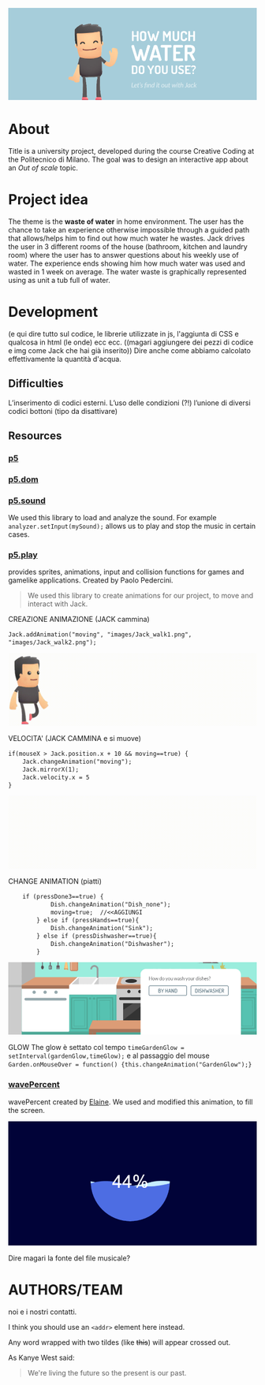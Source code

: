 ![GitHub Logo](/README/header.jpg)

# About

Title is a university project, developed during the course Creative Coding at the Politecnico di Milano.
The goal was to design an interactive app about an *Out of scale* topic. 

# Project idea

The theme is the **waste of water** in home environment. The user has the chance to take an experience otherwise impossible through a guided path that allows/helps him to find out how much water he wastes. 
Jack drives the user in 3 different rooms of the house (bathroom, kitchen and laundry room) where the user has to answer questions about his weekly use of water. The experience ends showing him how much water was used and wasted in 1 week on average.
The water waste is graphically represented using as unit a tub full of water.  

# Development

(e qui dire tutto sul codice, le librerie utilizzate in js, l'aggiunta di CSS e qualcosa in html (le onde) ecc ecc. ((magari aggiungere dei pezzi di codice e img come Jack che hai già inserito)) Dire anche come abbiamo calcolato effettivamente la quantità d'acqua.

## Difficulties
L’inserimento di codici esterni.
L’uso delle condizioni (?!)
l’unione di diversi codici
bottoni (tipo da disattivare)

## Resources
### [p5](https://p5js.org/)
### [p5.dom](https://p5js.org/reference/#/libraries/p5.dom)
### [p5.sound](https://p5js.org/reference/#/libraries/p5.sound)
We used this library to load and analyze the sound. For example `analyzer.setInput(mySound);` allows us to play and stop the music in certain cases.

### [p5.play](http://p5play.molleindustria.org/)
provides sprites, animations, input and collision functions for games and gamelike applications. Created by Paolo Pedercini. 

> We used this library to create animations for our project, to move and interact with Jack.

CREAZIONE ANIMAZIONE (JACK cammina)
```
Jack.addAnimation("moving", "images/Jack_walk1.png", "images/Jack_walk2.png");
```
![GitHub Logo](/README/Jack_moving.gif)

VELOCITA' (JACK CAMMINA e si muove)
```
if(mouseX > Jack.position.x + 10 && moving==true) {
    Jack.changeAnimation("moving");
    Jack.mirrorX(1);
    Jack.velocity.x = 5
}
 ```
![GitHub Logo](/README/Jack_walking.gif)

CHANGE ANIMATION (piatti)
```
    if (pressDone3==true) {
            Dish.changeAnimation("Dish_none");
            moving=true;  //<<AGGIUNGI
        } else if (pressHands==true){
            Dish.changeAnimation("Sink");
        } else if (pressDishwasher==true){
            Dish.changeAnimation("Dishwasher");
        }
```
![GitHub Logo](/README/changeanimation.gif)

GLOW
The glow è settato col tempo `timeGardenGlow = setInterval(gardenGlow,timeGlow);` e al passaggio del mouse `Garden.onMouseOver = function() {this.changeAnimation("GardenGlow");}`

### [wavePercent](http://codepen.io/ElaineXu/pen/jAzGAw)
wavePercent created by [Elaine](http://codepen.io/ElaineXu/). We used and modified this animation, to fill the screen.

![wavePercent](/README/Circular-Water-Fill-Loading-Animation.gif)


Dire magari la fonte del file musicale?

# AUTHORS/TEAM
noi e i nostri contatti.


I think you should use an
`<addr>` element here instead.

Any word wrapped with two tildes (like ~~this~~) will appear crossed out.

As Kanye West said:

> We're living the future so
> the present is our past.
